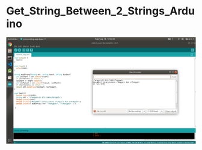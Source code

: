 # Get_String_Between_2_Strings_Arduino
<img src="https://raw.githubusercontent.com/laurensius/Get_String_Between_2_Strings_Arduino/master/Screenshot%20from%202019-09-18%2012-52-26.png">
